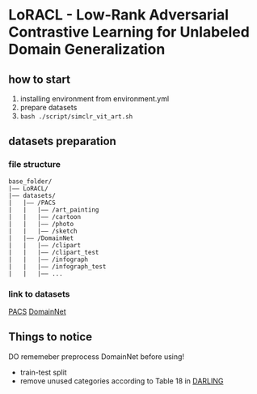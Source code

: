 # LoRACL - Low-Rank Adversarial Contrastive Learning for Unlabeled Domain Generalization

## how to start

1. installing environment from environment.yml
2. prepare datasets
3. `bash ./script/simclr_vit_art.sh`

## datasets preparation

### file structure
```
base_folder/  
|–– LoRACL/  
|–– datasets/  
|   |–– /PACS
|   |   |–– /art_painting  
|   |   |–– /cartoon
|   |   |–– /photo
|   |   |–– /sketch  
|   |–– /DomainNet
|   |   |–– /clipart
|   |   |–– /clipart_test
|   |   |–– /infograph  
|   |   |–– /infograph_test
|   |   |–– ...
```

### link to datasets
[PACS](https://www.kaggle.com/datasets/nickfratto/pacs-dataset)
[DomainNet](http://ai.bu.edu/M3SDA/)

## Things to notice

DO rememeber preprocess DomainNet before using!
- train-test split
- remove unused categories according to Table 18 in [DARLING](https://arxiv.org/pdf/2107.06219)
